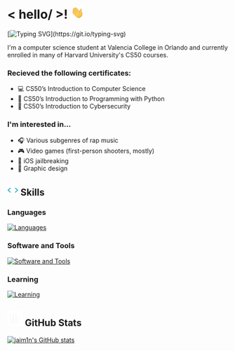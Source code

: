# < hello/ >! <img src = "assets/wave.gif" width = 30px>
[![Typing SVG](https://readme-typing-svg.demolab.com?font=Fira+Code&duration=2500&pause=500&color=EEEEEE&width=435&lines=my+name+is+jaimin.;i+practice+coding%2C;cybersecurity%2C;and+other+things.)](https://git.io/typing-svg)

I'm a computer science student at Valencia College in Orlando and currently enrolled in many of Harvard University's CS50 courses.

### Recieved the following certificates:
- :computer: CS50’s Introduction to Computer Science
- :snake: CS50’s Introduction to Programming with Python
- :closed_lock_with_key: CS50’s Introduction to Cybersecurity

### I'm interested in...
- :headphones: Various subgenres of rap music
- :video_game: Video games (first-person shooters, mostly)
- :iphone: iOS jailbreaking
- :art: Graphic design

## <img src="assets/skills.gif" width ="25"><b> Skills</b>

### Languages
[![Languages](https://skillicons.dev/icons?i=python,html,md)](https://skillicons.dev)

### Software and Tools
[![Software and Tools](https://skillicons.dev/icons?i=visualstudio,git,kali,ps)](https://skillicons.dev)

### Learning
[![Learning](https://skillicons.dev/icons?i=c,cpp,css,js)](https://skillicons.dev)

## <img src="assets/stats.gif" width="35"><b> GitHub Stats</b>

[![jaim1n's GitHub stats](https://github-readme-stats.vercel.app/api?username=jaim1n)](https://github.com/jaim1n/github-readme-stats)
